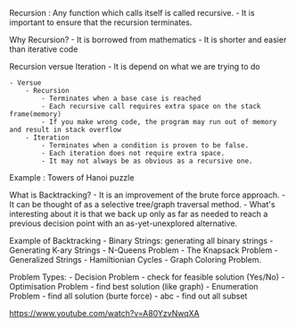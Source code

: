 Recursion : Any function which calls itself is called recursive.
    - It is important to ensure that the recursion terminates.

Why Recursion?
    - It is borrowed from mathematics
    - It is shorter and easier than iterative code


Recursion versue Iteration
    - It is depend on what we are trying to do

    - Versue
        - Recursion
            - Terminates when a base case is reached
            - Each recursive call requires extra space on the stack frame(memory)
            - If you make wrong code, the program may run out of memory and result in stack overflow
        - Iteration
            - Terminates when a condition is proven to be false.
            - Each iteration does not require extra space.
            - It may not always be as obvious as a recursive one.


Example : Towers of Hanoi puzzle

What is Backtracking?
    - It is an improvement of the brute force approach.
    - It can be thought of as a selective tree/graph traversal method.
    - What's interesting about it is that we back up  only as far as needed to reach a previous decision point with an as-yet-unexplored alternative.

Example of Backtracking
    - Binary Strings: generating all binary strings
    - Generating K-ary Strings
    - N-Queens Problem
    - The Knapsack Problem
    - Generalized Strings
    - Hamiltionian Cycles
    - Graph Coloring Problem.

Problem Types:
    - Decision Problem - check for feasible solution (Yes/No)
    - Optimisation Problem - find best solution (like graph)
    - Enumeration Problem - find all solution (burte force)
        - abc - find out all subset

https://www.youtube.com/watch?v=A80YzvNwqXA